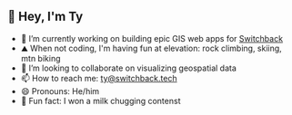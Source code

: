 ## 👋 Hey, I'm Ty 

- 🔭 I’m currently working on building epic GIS web apps for [Switchback](https://switchback.tech)
- ⛰️ When not coding, I'm having fun at elevation: rock climbing, skiing, mtn biking
- 👯 I’m looking to collaborate on visualizing geospatial data
- 📫 How to reach me: ty@switchback.tech
- 😄 Pronouns: He/him
- 🥛 Fun fact: I won a milk chugging contenst
